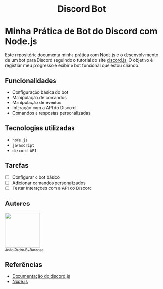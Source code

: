 <h1 align="center"> Discord Bot </h1>

# Minha Prática de Bot do Discord com Node.js
Este repositório documenta minha prática com Node.js e o desenvolvimento de um bot para Discord seguindo o tutorial do site [discord.js](https://discord.js.org/). O objetivo é registrar meu progresso e exibir o bot funcional que estou criando.

## Funcionalidades 

- Configuração básica do bot
- Manipulação de comandos
- Manipulação de eventos
- Interação com a API do Discord
- Comandos e respostas personalizadas

## Tecnologias utilizadas
- ``node.js``
- ``javascript``
- ``discord API``

## Tarefas

- [ ] Configurar o bot básico
- [ ] Adicionar comandos personalizados
- [ ] Testar interações com a API do Discord

## Autores
<a target="_blank" href="https://github.com/JaxPe"><img loading="lazy" src="https://avatars.githubusercontent.com/u/91297706?v=4" width=115><br><sub>João Pedro B. Barbosa</sub></a>


## Referências

- [Documentação do discord.js](https://discord.js.org/#/docs/main/stable/general/welcome)
- [Node.js](https://nodejs.org/)
